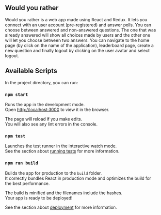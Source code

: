 ## Would you rather

Would you rather is a web app made using React and Redux. It lets you connect with an user account (pre-registered) and answer polls.
You can choose between answered and non-answered questions.
The one that was already answered will show all choices made by users and the other one will let you choose between two answers.
You can navigate to the home page (by click on the name of the application), leaderboard page, create a new question and finally logout by clicking on the user avatar and select logout.

## Available Scripts

In the project directory, you can run:

### `npm start`

Runs the app in the development mode.<br />
Open [http://localhost:3000](http://localhost:3000) to view it in the browser.

The page will reload if you make edits.<br />
You will also see any lint errors in the console.

### `npm test`

Launches the test runner in the interactive watch mode.<br />
See the section about [running tests](https://facebook.github.io/create-react-app/docs/running-tests) for more information.

### `npm run build`

Builds the app for production to the `build` folder.<br />
It correctly bundles React in production mode and optimizes the build for the best performance.

The build is minified and the filenames include the hashes.<br />
Your app is ready to be deployed!

See the section about [deployment](https://facebook.github.io/create-react-app/docs/deployment) for more information.
